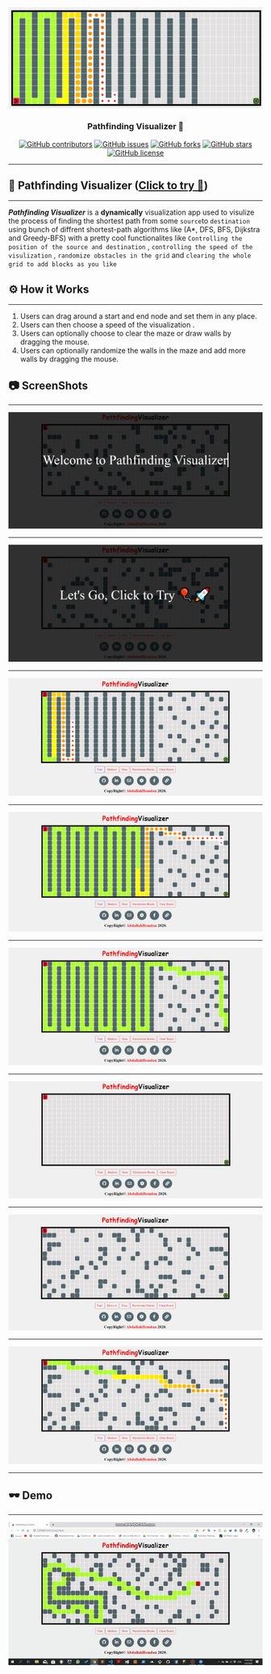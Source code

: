 <p align="center">
  <a href="" rel="noopener">
 <img  src="https://github.com/AbdallahHemdan/Pathfinding-Visualizer/blob/master/Screenshots/out.png" alt="pathfinding visulizer logo"></a>
</p>

<h3 align="center">Pathfinding Visualizer 🎯</h3>
<div align="center">

[![GitHub contributors](https://img.shields.io/github/contributors/AbdallahHemdan/Pathfinding-Visualizer)](https://github.com/AbdallahHemdan/Pathfinding-Visualizer/contributors)
[![GitHub issues](https://img.shields.io/github/issues/AbdallahHemdan/Pathfinding-Visualizer)](https://github.com/AbdallahHemdan/Pathfinding-Visualizer/issues)
[![GitHub forks](https://img.shields.io/github/forks/AbdallahHemdan/Pathfinding-Visualizer)](https://github.com/AbdallahHemdan/Pathfinding-Visualizer/network)
[![GitHub stars](https://img.shields.io/github/stars/AbdallahHemdan/Pathfinding-Visualizer)](https://github.com/AbdallahHemdan/Pathfinding-Visualizer/stargazers)
[![GitHub license](https://img.shields.io/github/license/AbdallahHemdan/Pathfinding-Visualizer)](https://github.com/AbdallahHemdan/Pathfinding-Visualizer/blob/master/LICENSE)

</div>

---
## 🎈 Pathfinding Visualizer ([Click to try 🚀](https://abdallahhemdan.github.io/fifteenPuzzleGame/))
------------------------------------------------------------------------------------------------------

**_Pathfinding Visualizer_** is a __dynamically__ visualization app used to visulize the process of finding the shortest path from some ```source```to ```destination``` using bunch of diffrent shortest-path algorithms like (A*, DFS, BFS, Dijkstra and Greedy-BFS) with a pretty cool functionalites like ```Controlling the position of the source and destination``` , ```controlling the speed of the visulization``` , ```randomize obstacles in the grid``` and ```clearing the whole grid to add blocks as you like```

## ⚙ How it Works
------------------

1. Users can drag around a start and end node and set them in any place.
2. Users can then choose a speed of the visualization . 
3. Users can optionally choose to clear the maze or draw walls by dragging the mouse.
3. Users can optionally randomize the walls in the maze and add more walls by dragging the mouse.

## 📷 ScreenShots 
-------------------

<div align="center">
  
<img src="https://github.com/AbdallahHemdan/Pathfinding-Visualizer/blob/master/Screenshots/8.png">
<hr>
<img src="https://github.com/AbdallahHemdan/Pathfinding-Visualizer/blob/master/Screenshots/5.png">
<hr>
<img src="https://github.com/AbdallahHemdan/Pathfinding-Visualizer/blob/master/Screenshots/2.png">
<hr>
<img src="https://github.com/AbdallahHemdan/Pathfinding-Visualizer/blob/master/Screenshots/3.png">
<hr>
<img src="https://github.com/AbdallahHemdan/Pathfinding-Visualizer/blob/master/Screenshots/4.png">
<hr>
<img src="https://github.com/AbdallahHemdan/Pathfinding-Visualizer/blob/master/Screenshots/9.png">
<hr>
<img src="https://github.com/AbdallahHemdan/Pathfinding-Visualizer/blob/master/Screenshots/6.png">
<hr>
<img src="https://github.com/AbdallahHemdan/Pathfinding-Visualizer/blob/master/Screenshots/7.png">
<hr>

</div>

## 🕶 Demo
----------

<div align="center">
  
<img width="1000px" src="https://github.com/AbdallahHemdan/Pathfinding-Visualizer/blob/master/VideoDemo/Visualizer-out-slow.gif">

</div>
